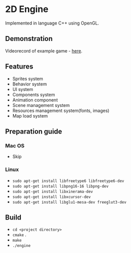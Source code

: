 # 2D Engine

Implemented in language C++ using OpenGL.

## Demonstration

Videorecord of example game - [here](https://drive.google.com/file/d/1iKzNWot9tIIyFhEboAMdo_MPsTa9somH/view?usp=sharing).  

## Features

- Sprites system  
- Behavior system  
- UI system  
- Components system  
- Animation component  
- Scene management system  
- Resources management system(fonts, images)  
- Map load system  

## Preparation guide

### Mac OS

- Skip

### Linux 

- `sudo apt-get install libfreetype6 libfreetype6-dev`
- `sudo apt-get install libpng16-16 libpng-dev`
- `sudo apt-get install libxinerama-dev`
- `sudo apt-get install libxcursor-dev`
- `sudo apt-get install libglu1-mesa-dev freeglut3-dev`

## Build

- `cd <project directory>`  
- `cmake` .  
- `make`  
- `./engine`  
